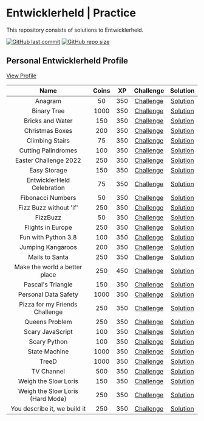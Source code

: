 # Entwicklerheld | Practice

This repository consists of solutions to Entwicklerheld.

[![GitHub last commit](https://img.shields.io/github/last-commit/hypntc/Entwicklerheld)](https://github.com/hypntc/Entwicklerheld/commits/main)
[![GitHub repo size](https://img.shields.io/github/repo-size/hypntc/Entwicklerheld)](https://github.com/hypntc/Entwicklerheld/archive/main.zip)

## Personal Entwicklerheld Profile

[View Profile](https://platform.entwicklerheld.de/publicprofile/68b5d2b15f8aae485da369d53e2bb3bf)

| Name | Coins | XP | Challenge | Solution |
| :-------------: | :-------------: | :-------------: | :-------------: | :-------------:
| Anagram | 50 | 350 | [Challenge](https://platform.entwicklerheld.de/challenge/anagram?technology=python) | [Solution](/Anagram/) |
| Binary Tree | 1000 | 350 | [Challenge](https://platform.entwicklerheld.de/challenge/binary-tree?technology=javascript) | [Solution](/Binary%20Tree/) |
| Bricks and Water | 150 | 350 | [Challenge](https://platform.entwicklerheld.de/challenge/bricks-and-water?technology=python) | [Solution](/Bricks%20and%20Water/) |
| Christmas Boxes | 200 | 350 | [Challenge](https://platform.entwicklerheld.de/challenge/christmas-boxes?technology=csharp) | [Solution](/Christmas%20Boxes/) |
| Climbing Stairs | 75 | 350 | [Challenge](https://platform.entwicklerheld.de/challenge/climbing-stairs?technology=python) | [Solution](/Climbing%20Stairs/) |
| Cutting Palindromes | 100 | 350 | [Challenge](https://platform.entwicklerheld.de/challenge/cutting-palindromes?technology=python) | [Solution](/Cutting%20Palindromes/) |
| Easter Challenge 2022 | 250 | 350 | [Challenge](https://platform.entwicklerheld.de/challenge/easter-challenge-2022?technology=java) | [Solution](/Easter%20Challenge%202022/) |
| Easy Storage | 150 | 350 | [Challenge](https://platform.entwicklerheld.de/challenge/easy-storage?technology=java) | [Solution](/Easy%20Storage/) |
| EntwicklerHeld Celebration | 75 | 350 | [Challenge](https://platform.entwicklerheld.de/challenge/entwicklerheld-celebration?technology=python) | [Solution](/EntwicklerHeld%20Celebration/) |
| Fibonacci Numbers | 50 | 350 | [Challenge](https://platform.entwicklerheld.de/challenge/fibonacci-numbers?technology=python) | [Solution](/Fibonacci%20Numbers/) |
| Fizz Buzz without 'if' | 250 | 350 | [Challenge](https://platform.entwicklerheld.de/challenge/fizz-buzz-without-if?technology=python) | [Solution](/Fizz%20Buzz%20without%20'if'/) |
| FizzBuzz | 50 | 350 | [Challenge](https://platform.entwicklerheld.de/challenge/fizzbuzz?technology=python) | [Solution](/FizzBuzz/) |
| Flights in Europe | 250 | 350 | [Challenge](https://platform.entwicklerheld.de/challenge/flights-in-europe?technology=java) | [Solution](/Flights%20in%20Europe/) |
| Fun with Python 3.8 | 100 | 350 | [Challenge](https://platform.entwicklerheld.de/challenge/fun-with-python-38?technology=python) | [Solution](/Fun%20with%20Python%203.8/) |
| Jumping Kangaroos | 200 | 350 | [Challenge](https://platform.entwicklerheld.de/challenge/jumping-kangaroos?technology=cpp) | [Solution](/Jumping%20Kangaroos/) |
| Mails to Santa | 250 | 350 | [Challenge](https://platform.entwicklerheld.de/challenge/mails-to-santa?technology=python) | [Solution](/Mails%20to%20Santa/) |
| Make the world a better place | 250 | 450 | [Challenge](https://platform.entwicklerheld.de/challenge/make-the-world-a-better-place?technology=java) | [Solution](/Make%20the%20world%20a%20better%20place/) |
| Pascal's Triangle | 150 | 350 | [Challenge](https://platform.entwicklerheld.de/challenge/pascals-triangle?technology=python) | [Solution](/Pascal's%20Triangle/) |
| Personal Data Safety | 1000 | 350 | [Challenge](https://platform.entwicklerheld.de/challenge/personal-data-safety?technology=php) | [Solution](/Personal%20Data%20Safety/) |
| Pizza for my Friends Challenge | 250 | 350 | [Challenge](https://platform.entwicklerheld.de/challenge/pizza-for-my-friends-challenge?technology=javascript%2Breact) | [Solution](/Pizza%20for%20my%20Friends%20Challenge/) |
| Queens Problem | 250 | 350 | [Challenge](https://platform.entwicklerheld.de/challenge/queens-problem?technology=java) | [Solution](/Queens%20Problem/) |
| Scary JavaScript | 100 | 350 | [Challenge](https://platform.entwicklerheld.de/challenge/scary-javascript?technology=javascript) | [Solution](/Scary%20JavaScript/) |
| Scary Python | 100 | 350 | [Challenge](https://platform.entwicklerheld.de/challenge/scary-python?technology=python) | [Solution](/Scary%20Python/) |
| State Machine | 1000 | 350 | [Challenge](https://platform.entwicklerheld.de/challenge/state-machine?technology=java) | [Solution](/State%20Machine/) |
| TreeD | 1000 | 350 | [Challenge](https://platform.entwicklerheld.de/challenge/treed?technology=java) | [Solution](/TreeD/) |
| TV Channel | 500 | 350 | [Challenge](https://platform.entwicklerheld.de/challenge/tv-channel?technology=javascript) | [Solution](/TV%20Channel/) |
| Weigh the Slow Loris | 150 | 350 | [Challenge](https://platform.entwicklerheld.de/challenge/weigh-the-slow-loris?technology=java) | [Solution](/Weigh%20the%20Slow%20Loris/) |
| Weigh the Slow Loris (Hard Mode) | 250 | 350 | [Challenge](https://platform.entwicklerheld.de/challenge/weigh-the-slow-loris-hard-mode?technology=java) | [Solution](//Weigh%20the%20Slow%20Loris%20(Hard%20Mode)/) |
| You describe it, we build it | 250 | 350 | [Challenge](https://platform.entwicklerheld.de/challenge/you-describe-it-we-build-it?technology=dockerfile) | [Solution](/You%20describe%20it%2C%20we%20build%20it/) |